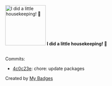 <img src="https://github.com/my-badges/my-badges/blob/master/src/all-badges/chore-commit/chore-commit.png?raw=true" alt="I did a little housekeeping! 🧹" title="I did a little housekeeping! 🧹" width="128">
<strong>I did a little housekeeping! 🧹</strong>
<br><br>

Commits:

- <a href="https://github.com/RRZE-Webteam/FAU-Studium/commit/4c0c23e0ec0d65594e6a9c8f15074988ef0bcd4e">4c0c23e</a>: chore: update packages


Created by <a href="https://github.com/my-badges/my-badges">My Badges</a>